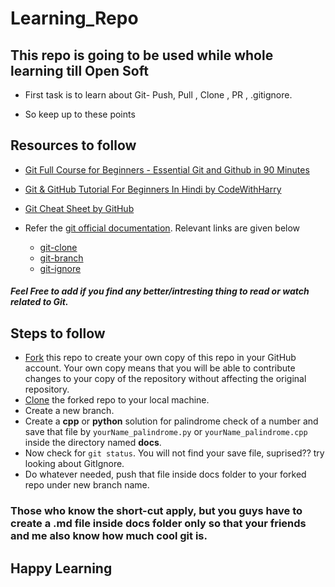 # Learning_Repo

## This repo is going to be used while whole learning till Open Soft

-   First task is to learn about Git- Push, Pull , Clone , PR , .gitignore.

*   So keep up to these points

## Resources to follow

-   [Git Full Course for Beginners - Essential Git and Github in 90 Minutes](https://www.youtube.com/watch?v=F50--XYjlHI)
-   [Git & GitHub Tutorial For Beginners In Hindi by CodeWithHarry](https://www.youtube.com/watch?v=gwWKnnCMQ5c)
-   [Git Cheat Sheet by GitHub](https://training.github.com/downloads/github-git-cheat-sheet.pdf)

-   Refer the [git official documentation](https://git-scm.com/docs). Relevant links are given below
    -   [git-clone](https://git-scm.com/docs/git-clone)
    -   [git-branch](https://git-scm.com/docs/git-branch)
    -   [git-ignore](https://git-scm.com/docs/gitignore)

##### _Feel Free to add if you find any better/intresting thing to read or watch related to Git._

## Steps to follow

-   [Fork](https://docs.github.com/en/get-started/quickstart/fork-a-repo) this repo to create your own copy of this repo in your GitHub account. Your own copy means that you will be able to contribute changes to your copy of the repository without affecting the original repository.
-   [Clone](https://docs.github.com/en/repositories/creating-and-managing-repositories/cloning-a-repository) the forked repo to your local machine.
-   Create a new branch.
-   Create a **cpp** or **python** solution for palindrome check of a number and save that file by `yourName_palindrome.py` or `yourName_palindrome.cpp` inside the directory named **docs**.
-   Now check for `git status`. You will not find your save file, suprised?? try looking about GitIgnore.
-   Do whatever needed, push that file inside docs folder to your forked repo under new branch name.

### Those who know the short-cut apply, but you guys have to create a .md file inside docs folder only so that your friends and me also know how much cool git is.

## Happy Learning
